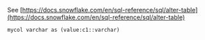 See [https://docs.snowflake.com/en/sql-reference/sql/alter-table](https://docs.snowflake.com/en/sql-reference/sql/alter-table)
```
mycol varchar as (value:c1::varchar)
```
